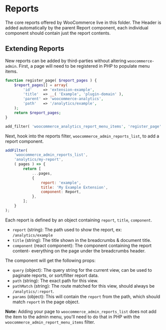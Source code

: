 # Reports

The core reports offered by WooCommerce live in this folder. The Header is added automatically by the parent Report component, each individual component should contain just the report contents.

## Extending Reports

New reports can be added by third-parties without altering `woocommerce-admin`. First, a page will need to be registered in PHP to populate menu items.

```php
function register_page( $report_pages ) {
	$report_pages[] = array(
		'id'     => 'extension-example',
		'title'  => __( 'Example', 'plugin-domain' ),
		'parent' => 'woocommerce-analytics',
		'path'   => '/analytics/example',
	);
	return $report_pages;
}

add_filter( 'woocommerce_analytics_report_menu_items', 'register_page' );
```

Next, hook into the reports filter, `woocommerce_admin_reports_list`, to add a report component.

```js
addFilter(
	'woocommerce_admin_reports_list',
	'analytics/my-report',
	( pages ) => {
		return [
			...pages,
			{
				report: 'example',
				title: 'My Example Extension',
				component: Report,
			},
		];
	}
);
```

Each report is defined by an object containing `report`, `title`, `component`.

-   `report` (string): The path used to show the report, ex: `/analytics/example`
-   `title` (string): The title shown in the breadcrumbs & document title.
-   `component` (react component): The component containing the report content- everything on the page under the breadcrumbs header.

The component will get the following props:

-   `query` (object): The query string for the current view, can be used to paginate reports, or sort/filter report data.
-   `path` (string): The exact path for this view.
-   `pathMatch` (string): The route matched for this view, should always be `/analytics/:report`.
-   `params` (object): This will contain the `report` from the path, which should match `report` in the page object.

**Note:** Adding your page to `woocommerce_admin_reports_list` does not add the item to the admin menu, you'll need to do that in PHP with the `woocommerce_admin_report_menu_items` filter.
